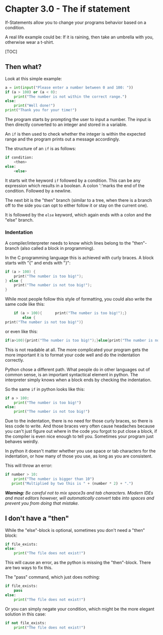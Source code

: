 # Chapter 3.0 - The if statement

If-Statements allow you to change your programs behavior based on a condition.

A real life example could be: If it is raining, then take an umbrella with you, otherwise wear a t-shirt.

[TOC]

## Then what?

Look at this simple example:

```python
a = int(input("Please enter a number between 0 and 100: "))
if (a > 100) or (a < 0):
    print("The number is not within the correct range.")
else:
    print("Well done!")
print("Thank you for your time!")
```

The program starts by prompting the user to input a number. The input is then directly converted to an integer and stored in a variable.

An `if` is then used to check whether the integer is within the expected range and the program prints out a message accordingly.

The structure of an `if` is as follows:

```python
if condition:
    <then>
else:
    <else>
```

It starts wit the keyword `if` followed by a condition. This can be any expression which results in a boolean. A colon ':'marks the end of the condition. Followed by a newline.

The next bit is the "then" branch (similar to a tree, when there is a branch off to the side you can opt to either follow it or stay on the current one).

It is followed by the `else` keyword, which again ends with a colon and the "else" branch.

### Indentation

A compiler/interpreter needs to know which lines belong to the "then"-branch (also called a block in programming).

In the C programming language this is achieved with curly braces. A block starts with "{" and ends with "}":

```c
if (a > 100) {
    print("The number is too big!");
} else {
    print("The number is not too big!");
}
```

While most people follow this style of formatting, you could also write the same code like this:

```c
    if (a > 100){      print("The number is too big!");} 
        else {
print("The number is not too big!")}
```

or even like this:

```c
if(a>100){print("The number is too big!");}else{print("The number is not too big!")}
```

This is not readable at all. The more complicated your program gets the more important it is to format your code well and do the indentation correctly.

Python chose a different path.
What people do in other languages out of common sense, is an important syntactical element in python. The interpreter simply knows when a block ends by checking the indentation.

So the same `if` in python looks like this:

```python
if a > 100:
    print("The number is too big!")
else:
    print("The number is not too big!")
```

Due to the indentation, there is no need for those curly braces, so there is less code to write. And those braces very often cause headaches because you can't just figure out where in the code you forgot to put close a block, if the compiler is even nice enough to tell you. Sometimes your program just behaves weirdly.

In python it doesn't matter whether you use space or tab characters for the indentation, or how many of those you use, as long as you are consistent.

This will throw an error:

```python
if number > 10:
    print("The number is bigger than 10")
   print("Multiplied by two this is " + (number * 2) + ".")
```

***Warning:** Be careful not to mix space3s and tab characters. Modern IDEs and most editors however, will automatically convert tabs into spaces and prevent you from doing that mistake.*

## I don't have a "then"

While the "else"-block is optional, sometimes you don't need a "then" block:

```python
if file_exists:
else:
    print("The file does not exist!")
```

This will cause an error, as the python is missing the "then"-block.
There are two ways to fix this.

The "pass" command, which just does nothing:

```python
if file_exists:
    pass
else:
    print("The file does not exist!")
```

Or you can simply negate your condition, which might be the more elegant solution in this case:

```python
if not file_exists:
    print("The file does not exist!")
```
